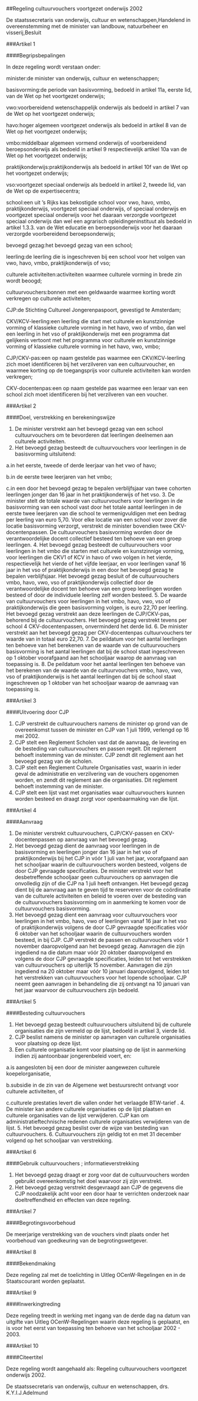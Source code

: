 <meta http-equiv='Content-Type' content='text/html; charset=utf-8' />

##Regeling cultuurvouchers voortgezet onderwijs 2002

De staatssecretaris van onderwijs, cultuur en wetenschappen,Handelend in overeenstemming met de minister van landbouw, natuurbeheer en visserij,Besluit

###Artikel 1 

####Begripsbepalingen

In deze regeling wordt verstaan onder:

minister:de minister van onderwijs, cultuur en wetenschappen;

basisvorming:de periode van basisvorming, bedoeld in artikel 11a, eerste lid, van de Wet op het voortgezet onderwijs;

vwo:voorbereidend wetenschappelijk onderwijs als bedoeld in artikel 7 van de Wet op het voortgezet onderwijs;

havo:hoger algemeen voortgezet onderwijs als bedoeld in artikel 8 van de Wet op het voortgezet onderwijs;

vmbo:middelbaar algemeen vormend onderwijs of voorbereidend beroepsonderwijs als bedoeld in artikel 9 respectievelijk artikel 10a van de Wet op het voortgezet onderwijs;

praktijkonderwijs:praktijkonderwijs als bedoeld in artikel 10f van de Wet op het voortgezet onderwijs;

vso:voortgezet speciaal onderwijs als bedoeld in artikel 2, tweede lid, van de Wet op de expertisecentra;

school:een uit ’s Rijks kas bekostigde school voor vwo, havo, vmbo, praktijkonderwijs, voortgezet speciaal onderwijs, of speciaal onderwijs en voortgezet speciaal onderwijs voor het daaraan verzorgde voortgezet speciaal onderwijs dan wel een agrarisch opleidingeninstituut als bedoeld in artikel 1.3.3. van de Wet educatie en beroepsonderwijs voor het daaraan verzorgde voorbereidend beroepsonderwijs;

bevoegd gezag:het bevoegd gezag van een school;

leerling:de leerling die is ingeschreven bij een school voor het volgen van vwo, havo, vmbo, praktijkonderwijs of vso;

culturele activiteiten:activiteiten waarmee culturele vorming in brede zin wordt beoogd;

cultuurvouchers:bonnen met een geldwaarde waarmee korting wordt verkregen op culturele activiteiten;

CJP:de Stichting Cultureel Jongerenpaspoort, gevestigd te Amsterdam;

CKV/KCV-leerling:een leerling die start met culturele en kunstzinnige vorming of klassieke culturele vorming in het havo, vwo of vmbo, dan wel een leerling in het vso of praktijkonderwijs met een programma dat gelijkenis vertoont met het programma voor culturele en kunstzinnige vorming of klassieke culturele vorming in het havo, vwo, vmbo;

CJP/CKV-pas:een op naam gestelde pas waarmee een CKV/KCV-leerling zich moet identificeren bij het verzilveren van een cultuurvoucher, en waarmee korting op de toegangsprijs voor culturele activiteiten kan worden verkregen;

CKV-docentenpas:een op naam gestelde pas waarmee een leraar van een school zich moet identificeren bij het verzilveren van een voucher.

###Artikel 2 

####Doel, verstrekking en berekeningswijze

1. De minister verstrekt aan het bevoegd gezag van een school cultuurvouchers om te bevorderen dat leerlingen deelnemen aan culturele activiteiten.
2. Het bevoegd gezag besteedt de cultuurvouchers voor leerlingen in de basisvorming uitsluitend:

a.in het eerste, tweede of derde leerjaar van het vwo of havo;

b.in de eerste twee leerjaren van het vmbo;

c.in een door het bevoegd gezag te bepalen verblijfsjaar van twee cohorten leerlingen jonger dan 16 jaar in het praktijkonderwijs of het vso.
3. De minister stelt de totale waarde van cultuurvouchers voor leerlingen in de basisvorming van een school vast door het totale aantal leerlingen in de eerste twee leerjaren van die school te vermenigvuldigen met een bedrag per leerling van euro 5,70. Voor elke locatie van een school voor zover die locatie basisvorming verzorgt, verstrekt de minister bovendien twee CKV-docentenpassen. De cultuurvouchers basisvorming worden door de verantwoordelijke docent collectief besteed ten behoeve van een groep leerlingen.
4. Het bevoegd gezag besteedt de cultuurvouchers voor leerlingen in het vmbo die starten met culturele en kunstzinnige vorming, voor leerlingen die CKV1 of KCV in havo of vwo volgen in het vierde, respectievelijk het vierde of het vijfde leerjaar, en voor leerlingen vanaf 16 jaar in het vso of praktijkonderwijs in een door het bevoegd gezag te bepalen verblijfsjaar. Het bevoegd gezag besluit of de cultuurvouchers vmbo, havo, vwo, vso of praktijkonderwijs collectief door de verantwoordelijke docent ten behoeve van een groep leerlingen worden besteed of door de individuele leerling zelf worden besteed.
5.  De waarde van cultuurvouchers voor leerlingen in het vmbo, havo, vwo, vso of praktijkonderwijs die geen basisvorming volgen, is euro 22,70 per leerling. Het bevoegd gezag verstrekt aan deze leerlingen de CJP/CKV-pas, behorend bij de cultuurvouchers. Het bevoegd gezag verstrekt tevens per school 4 CKV-docentenpassen, onverminderd het derde lid.
6. De minister verstrekt aan het bevoegd gezag per CKV-docentenpas cultuurvouchers ter waarde van in totaal euro 22,70.
7. De peildatum voor het aantal leerlingen ten behoeve van het berekenen van de waarde van de cultuurvouchers basisvorming is het aantal leerlingen dat bij de school staat ingeschreven op 1 oktober voorafgaand aan het schooljaar waarop de aanvraag van toepassing is.
8. De peildatum voor het aantal leerlingen ten behoeve van het berekenen van de waarde van de cultuurvouchers vmbo, havo, vwo, vso of praktijkonderwijs is het aantal leerlingen dat bij de school staat ingeschreven op 1 oktober van het schooljaar waarop de aanvraag van toepassing is.

###Artikel 3 

####Uitvoering door CJP

1. CJP verstrekt de cultuurvouchers namens de minister op grond van de overeenkomst tussen de minister en CJP van 1 juli 1999, verlengd op 16 mei 2002.
2. CJP stelt een Reglement Scholen vast dat de aanvraag, de levering en de besteding van cultuurvouchers en passen regelt. Dit reglement behoeft instemming van de minister. CJP zendt dit reglement aan het bevoegd gezag van de scholen.
3. CJP stelt een Reglement Culturele Organisaties vast, waarin in ieder geval de administratie en verzilvering van de vouchers opgenomen worden, en zendt dit reglement aan die organisaties. Dit reglement behoeft instemming van de minister.
4. CJP stelt een lijst vast met organisaties waar cultuurvouchers kunnen worden besteed en draagt zorgt voor openbaarmaking van die lijst.

###Artikel 4 

####Aanvraag

1. De minister verstrekt cultuurvouchers, CJP/CKV-passen en CKV-docentenpassen op aanvraag van het bevoegd gezag.
2. Het bevoegd gezag dient de aanvraag voor leerlingen in de basisvorming en leerlingen jonger dan 16 jaar in het vso of praktijkonderwijs bij het CJP in vóór 1 juli van het jaar, voorafgaand aan het schooljaar waarin de cultuurvouchers worden besteed, volgens de door CJP gevraagde specificaties. De minister verstrekt voor het desbetreffende schooljaar geen cultuurvouchers op aanvragen die onvolledig zijn of die CJP na 1 juli heeft ontvangen. Het bevoegd gezag dient bij de aanvraag aan te geven tijd te reserveren voor de coördinatie van de culturele activiteiten en beleid te voeren over de besteding van de cultuurvouchers basisvorming om in aanmerking te komen voor de cultuurvouchers basisvorming.
3. Het bevoegd gezag dient een aanvraag voor cultuurvouchers voor leerlingen in het vmbo, havo, vwo of leerlingen vanaf 16 jaar in het vso of praktijkonderwijs volgens de door CJP gevraagde specificaties vóór 6 oktober van het schooljaar waarin de cultuurvouchers worden besteed, in bij CJP. CJP verstrekt de passen en cultuurvouchers vóór 1 november daaropvolgend aan het bevoegd gezag. Aanvragen die zijn ingediend na die datum maar vóór 20 oktober daaropvolgend en volgens de door CJP gevraagde specificaties, leiden tot het verstrekken van cultuurvouchers op uiterlijk 15 november. Aanvragen die zijn ingediend na 20 oktober maar vóór 10 januari daaropvolgend, leiden tot het verstrekken van cultuurvouchers voor het lopende schooljaar. CJP neemt geen aanvragen in behandeling die zij ontvangt na 10 januari van het jaar waarvoor de cultuurvouchers zijn bedoeld.

###Artikel 5 

####Besteding cultuurvouchers

1. Het bevoegd gezag besteedt cultuurvouchers uitsluitend bij de culturele organisaties die zijn vermeld op de lijst, bedoeld in artikel 3, vierde lid.
2. CJP beslist namens de minister op aanvragen van culturele organisaties voor plaatsing op deze lijst.
3. Een culturele organisatie komt voor plaatsing op de lijst in aanmerking indien zij aantoonbaar jongerenbeleid voert, en:

a.is aangesloten bij een door de minister aangewezen culturele koepelorganisatie,

b.subsidie in de zin van de Algemene wet bestuursrecht ontvangt voor culturele activiteiten, of

c.culturele prestaties levert die vallen onder het verlaagde BTW-tarief .
4. De minister kan andere culturele organisaties op de lijst plaatsen en culturele organisaties van de lijst verwijderen. CJP kan om administratieftechnische redenen culturele organisaties verwijderen van de lijst.
5. Het bevoegd gezag beslist over de wijze van besteding van cultuurvouchers.
6. Cultuurvouchers zijn geldig tot en met 31 december volgend op het schooljaar van verstrekking.

###Artikel 6 

####Gebruik cultuurvouchers ; informatieverstrekking

1. Het bevoegd gezag draagt er zorg voor dat de cultuurvouchers worden gebruikt overeenkomstig het doel waarvoor zij zijn verstrekt.
2. Het bevoegd gezag verstrekt desgevraagd aan CJP de gegevens die CJP noodzakelijk acht voor een door haar te verrichten onderzoek naar doeltreffendheid en effecten van deze regeling.

###Artikel 7 

####Begrotingsvoorbehoud

De meerjarige verstrekking van de vouchers vindt plaats onder het voorbehoud van goedkeuring van de begrotingswetgever.

###Artikel 8 

####Bekendmaking

Deze regeling zal met de toelichting in Uitleg OCenW-Regelingen en in de Staatscourant worden geplaatst.

###Artikel 9 

####Inwerkingtreding

Deze regeling treedt in werking met ingang van de derde dag na datum van uitgifte van Uitleg OCenW-Regelingen waarin deze regeling is geplaatst, en is voor het eerst van toepassing ten behoeve van het schooljaar 2002 - 2003.

###Artikel 10 

####Citeertitel

Deze regeling wordt aangehaald als: Regeling cultuurvouchers voortgezet onderwijs 2002.

De 
staatssecretaris van onderwijs, cultuur en wetenschappen, 
drs. K.Y.I.J.Adelmund

